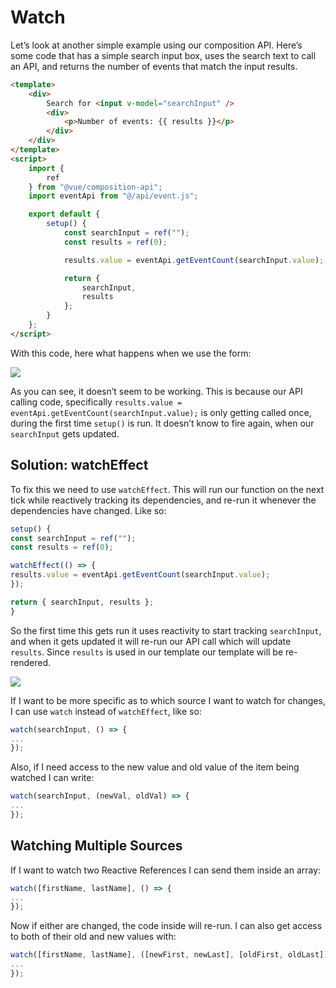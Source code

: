 # Watch

Let’s look at another simple example using our composition API. Here’s some code that has a simple search input box, uses the search text to call an API, and returns the number of events that match the input results.

```html
<template>
    <div>
        Search for <input v-model="searchInput" />
        <div>
            <p>Number of events: {{ results }}</p>
        </div>
    </div>
</template>
<script>
    import {
        ref
    } from "@vue/composition-api";
    import eventApi from "@/api/event.js";

    export default {
        setup() {
            const searchInput = ref("");
            const results = ref(0);

            results.value = eventApi.getEventCount(searchInput.value);

            return {
                searchInput,
                results
            };
        }
    };
</script>
```

With this code, here what happens when we use the form:

![](https://firebasestorage.googleapis.com/v0/b/vue-mastery.appspot.com/o/flamelink%2Fmedia%2F1573923226592_not-working-opt.gif?alt=media&token=93063af3-6f36-441f-a3c1-833b3bb54daf)

As you can see, it doesn’t seem to be working. This is because our API calling code, specifically `results.value = eventApi.getEventCount(searchInput.value);` is only getting called once, during the first time `setup()` is run. It doesn’t know to fire again, when our `searchInput` gets updated.

## Solution: watchEffect

To fix this we need to use `watchEffect`. This will run our function on the next tick while reactively tracking its dependencies, and re-run it whenever the dependencies have changed. Like so:

```javascript
setup() {
const searchInput = ref("");
const results = ref(0);

watchEffect(() => {
results.value = eventApi.getEventCount(searchInput.value);
});

return { searchInput, results };
}
```

So the first time this gets run it uses reactivity to start tracking `searchInput`, and when it gets updated it will re-run our API call which will update `results`. Since `results` is used in our template our template will be re-rendered.

![](https://firebasestorage.googleapis.com/v0/b/vue-mastery.appspot.com/o/flamelink%2Fmedia%2F1573923234963_working-opt.gif?alt=media&token=4b0b53c8-d6d4-4895-9085-2f2697956be7)

If I want to be more specific as to which source I want to watch for changes, I can use `watch` instead of `watchEffect`, like so:

```javascript
watch(searchInput, () => {
...
});
```

Also, if I need access to the new value and old value of the item being watched I can write:

```javascript
watch(searchInput, (newVal, oldVal) => {
...
});
```

## Watching Multiple Sources

If I want to watch two Reactive References I can send them inside an array:

```javascript
watch([firstName, lastName], () => {
...  
});
```

Now if either are changed, the code inside will re-run. I can also get access to both of their old and new values with:

```javascript
watch([firstName, lastName], ([newFirst, newLast], [oldFirst, oldLast]) => {
...   
});
```